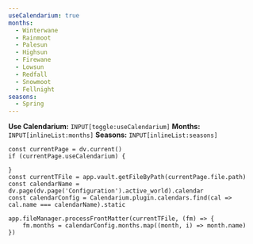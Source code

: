 ```yaml
---
useCalendarium: true
months:
  - Winterwane
  - Rainmoot
  - Palesun
  - Highsun
  - Firewane
  - Lowsun
  - Redfall
  - Snowmoot
  - Fellnight
seasons:
  - Spring
---
```

**Use Calendarium:** `INPUT[toggle:useCalendarium]`
**Months:** `INPUT[inlineList:months]`
**Seasons:** `INPUT[inlineList:seasons]`

```dataviewjs
const currentPage = dv.current()
if (currentPage.useCalendarium) {

}
const currentTFile = app.vault.getFileByPath(currentPage.file.path)
const calendarName = dv.page(dv.page('Configuration').active_world).calendar
const calendarConfig = Calendarium.plugin.calendars.find(cal => cal.name === calendarName).static

app.fileManager.processFrontMatter(currentTFile, (fm) => {
	fm.months = calendarConfig.months.map((month, i) => month.name)
})
```
